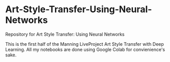 # Art-Style-Transfer-Using-Neural-Networks
Repository for Art Style Transfer:  Using Neural Networks


This is the first half of the Manning LiveProject Art Style Transfer with Deep Learning. 
All my notebooks are done using Google Colab for convienience's sake. 
